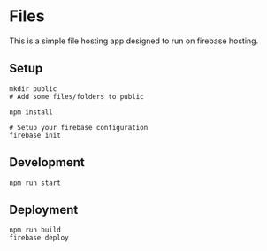 # Files
This is a simple file hosting app designed to run on firebase hosting.

## Setup
```
mkdir public
# Add some files/folders to public

npm install

# Setup your firebase configuration
firebase init
```

## Development
```
npm run start
```

## Deployment
```
npm run build
firebase deploy
```

